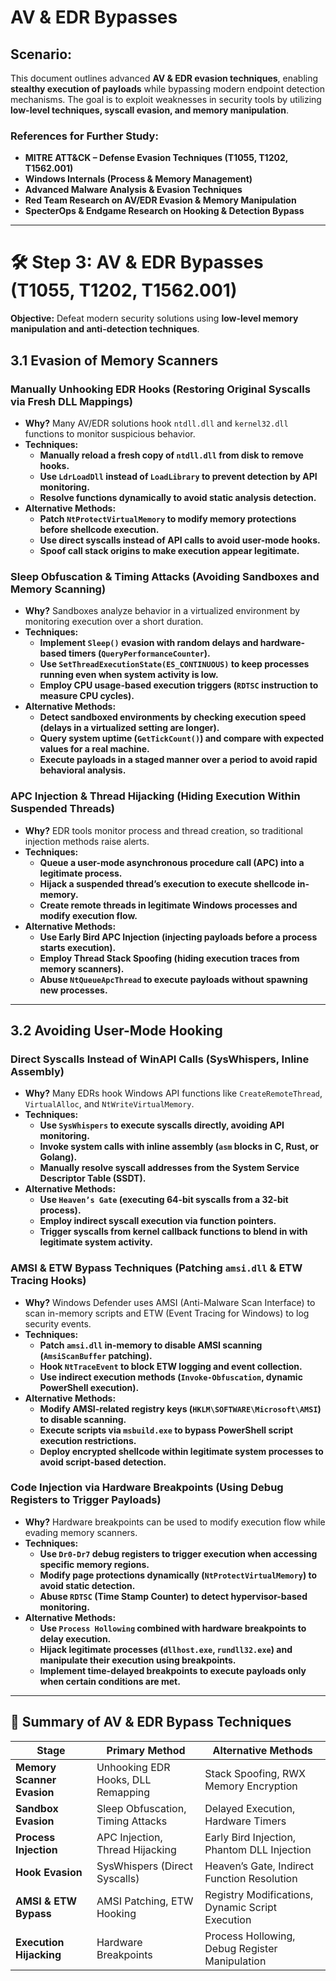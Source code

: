 # **AV & EDR Bypasses**

## **Scenario:**
This document outlines advanced **AV & EDR evasion techniques**, enabling **stealthy execution of payloads** while bypassing modern endpoint detection mechanisms. The goal is to exploit weaknesses in security tools by utilizing **low-level techniques, syscall evasion, and memory manipulation**.

### **References for Further Study:**
- **MITRE ATT&CK – Defense Evasion Techniques (T1055, T1202, T1562.001)**
- **Windows Internals (Process & Memory Management)**
- **Advanced Malware Analysis & Evasion Techniques**
- **Red Team Research on AV/EDR Evasion & Memory Manipulation**
- **SpecterOps & Endgame Research on Hooking & Detection Bypass**

---

# **🛠 Step 3: AV & EDR Bypasses (T1055, T1202, T1562.001)**
**Objective:** Defeat modern security solutions using **low-level memory manipulation and anti-detection techniques**.

## **3.1 Evasion of Memory Scanners**

### **Manually Unhooking EDR Hooks (Restoring Original Syscalls via Fresh DLL Mappings)**
- **Why?** Many AV/EDR solutions hook `ntdll.dll` and `kernel32.dll` functions to monitor suspicious behavior.
- **Techniques:**
  - **Manually reload a fresh copy of `ntdll.dll` from disk to remove hooks.**
  - **Use `LdrLoadDll` instead of `LoadLibrary` to prevent detection by API monitoring.**
  - **Resolve functions dynamically to avoid static analysis detection.**
- **Alternative Methods:**
  - **Patch `NtProtectVirtualMemory` to modify memory protections before shellcode execution.**
  - **Use direct syscalls instead of API calls to avoid user-mode hooks.**
  - **Spoof call stack origins to make execution appear legitimate.**

### **Sleep Obfuscation & Timing Attacks (Avoiding Sandboxes and Memory Scanning)**
- **Why?** Sandboxes analyze behavior in a virtualized environment by monitoring execution over a short duration.
- **Techniques:**
  - **Implement `Sleep()` evasion with random delays and hardware-based timers (`QueryPerformanceCounter`).**
  - **Use `SetThreadExecutionState(ES_CONTINUOUS)` to keep processes running even when system activity is low.**
  - **Employ CPU usage-based execution triggers (`RDTSC` instruction to measure CPU cycles).**
- **Alternative Methods:**
  - **Detect sandboxed environments by checking execution speed (delays in a virtualized setting are longer).**
  - **Query system uptime (`GetTickCount()`) and compare with expected values for a real machine.**
  - **Execute payloads in a staged manner over a period to avoid rapid behavioral analysis.**

### **APC Injection & Thread Hijacking (Hiding Execution Within Suspended Threads)**
- **Why?** EDR tools monitor process and thread creation, so traditional injection methods raise alerts.
- **Techniques:**
  - **Queue a user-mode asynchronous procedure call (APC) into a legitimate process.**
  - **Hijack a suspended thread’s execution to execute shellcode in-memory.**
  - **Create remote threads in legitimate Windows processes and modify execution flow.**
- **Alternative Methods:**
  - **Use Early Bird APC Injection (injecting payloads before a process starts execution).**
  - **Employ Thread Stack Spoofing (hiding execution traces from memory scanners).**
  - **Abuse `NtQueueApcThread` to execute payloads without spawning new processes.**

---

## **3.2 Avoiding User-Mode Hooking**

### **Direct Syscalls Instead of WinAPI Calls (SysWhispers, Inline Assembly)**
- **Why?** Many EDRs hook Windows API functions like `CreateRemoteThread`, `VirtualAlloc`, and `NtWriteVirtualMemory`.
- **Techniques:**
  - **Use `SysWhispers` to execute syscalls directly, avoiding API monitoring.**
  - **Invoke system calls with inline assembly (`asm` blocks in C, Rust, or Golang).**
  - **Manually resolve syscall addresses from the System Service Descriptor Table (SSDT).**
- **Alternative Methods:**
  - **Use `Heaven’s Gate` (executing 64-bit syscalls from a 32-bit process).**
  - **Employ indirect syscall execution via function pointers.**
  - **Trigger syscalls from kernel callback functions to blend in with legitimate system activity.**

### **AMSI & ETW Bypass Techniques (Patching `amsi.dll` & ETW Tracing Hooks)**
- **Why?** Windows Defender uses AMSI (Anti-Malware Scan Interface) to scan in-memory scripts and ETW (Event Tracing for Windows) to log security events.
- **Techniques:**
  - **Patch `amsi.dll` in-memory to disable AMSI scanning (`AmsiScanBuffer` patching).**
  - **Hook `NtTraceEvent` to block ETW logging and event collection.**
  - **Use indirect execution methods (`Invoke-Obfuscation`, dynamic PowerShell execution).**
- **Alternative Methods:**
  - **Modify AMSI-related registry keys (`HKLM\SOFTWARE\Microsoft\AMSI`) to disable scanning.**
  - **Execute scripts via `msbuild.exe` to bypass PowerShell script execution restrictions.**
  - **Deploy encrypted shellcode within legitimate system processes to avoid script-based detection.**

### **Code Injection via Hardware Breakpoints (Using Debug Registers to Trigger Payloads)**
- **Why?** Hardware breakpoints can be used to modify execution flow while evading memory scanners.
- **Techniques:**
  - **Use `Dr0-Dr7` debug registers to trigger execution when accessing specific memory regions.**
  - **Modify page protections dynamically (`NtProtectVirtualMemory`) to avoid static detection.**
  - **Abuse `RDTSC` (Time Stamp Counter) to detect hypervisor-based monitoring.**
- **Alternative Methods:**
  - **Use `Process Hollowing` combined with hardware breakpoints to delay execution.**
  - **Hijack legitimate processes (`dllhost.exe`, `rundll32.exe`) and manipulate their execution using breakpoints.**
  - **Implement time-delayed breakpoints to execute payloads only when certain conditions are met.**

---

## **📌 Summary of AV & EDR Bypass Techniques**

| **Stage** | **Primary Method** | **Alternative Methods** |
|---|---|---|
| **Memory Scanner Evasion** | Unhooking EDR Hooks, DLL Remapping | Stack Spoofing, RWX Memory Encryption |
| **Sandbox Evasion** | Sleep Obfuscation, Timing Attacks | Delayed Execution, Hardware Timers |
| **Process Injection** | APC Injection, Thread Hijacking | Early Bird Injection, Phantom DLL Injection |
| **Hook Evasion** | SysWhispers (Direct Syscalls) | Heaven’s Gate, Indirect Function Resolution |
| **AMSI & ETW Bypass** | AMSI Patching, ETW Hooking | Registry Modifications, Dynamic Script Execution |
| **Execution Hijacking** | Hardware Breakpoints | Process Hollowing, Debug Register Manipulation |
